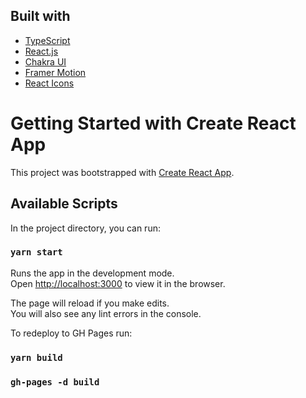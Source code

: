 ## Built with
- [TypeScript](https://www.typescriptlang.org/)
- [React.js](https://reactjs.org/)
- [Chakra UI](https://chakra-ui.com)
- [Framer Motion](https://www.framer.com/motion/)
- [React Icons](https://react-icons.github.io/react-icons/)

# Getting Started with Create React App

This project was bootstrapped with [Create React App](https://github.com/facebook/create-react-app).

## Available Scripts

In the project directory, you can run:

### `yarn start`

Runs the app in the development mode.\
Open [http://localhost:3000](http://localhost:3000) to view it in the browser.

The page will reload if you make edits.\
You will also see any lint errors in the console.

To redeploy to GH Pages run:

### `yarn build`
### `gh-pages -d build`